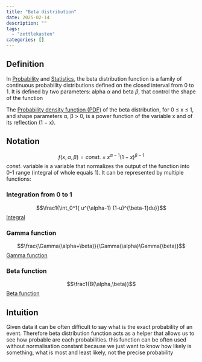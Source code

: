 ```yaml
---
title: "Beta distribution"
date: 2025-02-14
description: ""
tags: 
  - "zettlekasten"
categories: []
---
```


## Definition

In [Probability](Probability.md) and [Statistics](Statistics.md), the beta distribution function is a family of continuous probability distributions defined on the closed interval from 0 to 1.
It is defined by two parameters: alpha $\alpha$ and beta $\beta$, that control the shape of the function

The [Probability density function (PDF)](Probability%20density%20function%20(PDF)) of the beta distribution, for 0 ≤ x ≤ 1, and shape parameters α, β > 0, is a power function of the variable x and of its reflection (1 − x).

## Notation

$$f(x,\alpha,\beta)=const. \times x^{\alpha-1} (1-x)^{\beta-1}$$
$const.$ variable is a variable that normalizes the output of the function into 0-1 range (integral of whole equals 1). It can be represented by multiple functions:

### Integration from 0 to 1

$$\frac1{\int_0^1{ u^{\alpha-1} (1-u)^{\beta-1}du}}$$
[Integral](Integral.md)

### Gamma function

$$\frac{\Gamma(\alpha+\beta)}{\Gamma(\alpha)\Gamma(\beta)}$$
[Gamma function](Gamma%20function)

### Beta function

$$\frac1{B(\alpha,\beta)}$$
[Beta function](Beta%20function)

## Intuition

Given data it can be often difficult to say what is the exact probability of an event. Therefore beta distribution function acts as a helper that allows us to see how probable are each probabilities. this function can be often used without normalisation constant because we just want to know how likely is something, what is most and least likely, not the precise probability